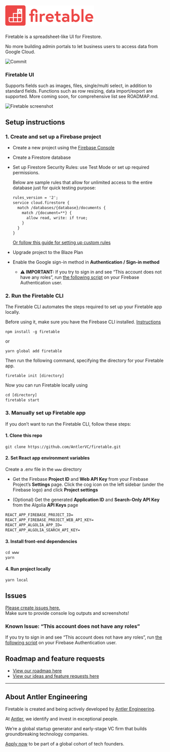 # [![Firetable](./www/src/assets/firetable-with-wordmark.svg)](https://firetable.io/)

Firetable is a spreadsheet-like UI for Firestore.

No more building admin portals to let business users to access data from Google
Cloud.

![Commit](https://img.shields.io/github/last-commit/AntlerVC/firetable?color=%23ed4747)

<!-- [![Discord Shield](https://discordapp.com/api/guilds/746329234720686132/widget.png?style=shield)](https://discord.gg/Vdshr9E) -->

### Firetable UI

Supports fields such as images, files, single/multi select, in addition to
standard fields. Functions such as row resizing, data import/export are
supported. More coming soon, for comprehensive list see ROADMAP.md.

![Firetable screenshot](https://firetable.io/demo-screenshot.png)

## Setup instructions

### 1. Create and set up a Firebase project

- Create a new project using the
  [Firebase Console](https://console.firebase.google.com/)
- Create a Firestore database
- Set up Firestore Security Rules: use Test Mode or set up required permissions.

  Below are sample rules that allow for unlimited access to the entire database
  just for quick testing purpose:

  ```
  rules_version = '2';
  service cloud.firestore {
    match /databases/{database}/documents {
      match /{document=**} {
        allow read, write: if true;
      }
    }
  }
  ```

  [Or follow this guide for setting up custom rules](RULES.md)

- Upgrade project to the Blaze Plan
- Enable the Google sign-in method in **Authentication / Sign-in method**
  - **⚠️ IMPORTANT:** If you try to sign in and see “This account does not have
    any roles”, run
    [the following script](https://github.com/AntlerVC/firetable/blob/develop/RULES.md#custom-claims)
    on your Firebase Authentication user.

### 2. Run the Firetable CLI

The Firetable CLI automates the steps required to set up your Firetable app
locally.

Before using it, make sure you have the Firebase CLI installed.
[Instructions](https://firebase.google.com/docs/cli)

```
npm install -g firetable
```

or

```
yarn global add firetable
```

Then run the following command, specifying the directory for your Firetable app.

```
firetable init [directory]
```

Now you can run Firetable locally using

```
cd [directory]
firetable start
```

### 3. Manually set up Firetable app

If you don’t want to run the Firetable CLI, follow these steps:

#### 1. Clone this repo

```
git clone https://github.com/AntlerVC/firetable.git
```

#### 2. Set React app environment variables

Create a .env file in the `www` directory

- Get the Firebase **Project ID** and **Web API Key** from your Firebase
  Project’s **Settings** page. Click the cog icon on the left sidebar (under the
  Firebase logo) and click **Project settings**

- (Optional) Get the generated **Application ID** and **Search-Only API Key**
  from the Algolia **API Keys** page

```
REACT_APP_FIREBASE_PROJECT_ID=
REACT_APP_FIREBASE_PROJECT_WEB_API_KEY=
REACT_APP_ALGOLIA_APP_ID=
REACT_APP_ALGOLIA_SEARCH_API_KEY=
```

#### 3. Install front-end dependencies

```
cd www
yarn
```

#### 4. Run project locally

```
yarn local
```

## Issues

[Please create issues here.](https://github.com/antlervc/firetable/issues)  
Make sure to provide console log outputs and screenshots!

### Known Issue: “This account does not have any roles”

If you try to sign in and see “This account does not have any roles”, run
[the following script](https://github.com/AntlerVC/firetable/blob/develop/RULES.md#custom-claims)
on your Firebase Authentication user.

## Roadmap and feature requests

- [View our roadmap here](ROADMAP.md)
- [View our ideas and feature requests here](https://github.com/AntlerVC/firetable/projects/1)

---

## About Antler Engineering

Firetable is created and being actively developed by
[Antler Engineering](https://twitter.com/AntlerEng).

At [Antler](https://antler.co), we identify and invest in exceptional people.

We’re a global startup generator and early-stage VC firm that builds
groundbreaking technology companies.

[Apply now](https://antler.co/apply) to be part of a global cohort of tech
founders.
